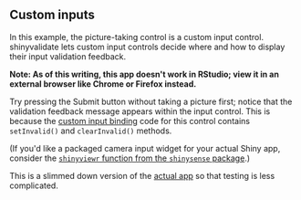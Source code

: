 ## Custom inputs

In this example, the picture-taking control is a custom input control. shinyvalidate lets custom input controls decide where and how to display their input validation feedback.

**Note: As of this writing, this app doesn't work in RStudio; view it in an external browser like Chrome or Firefox instead.**

Try pressing the Submit button without taking a picture first; notice that the validation feedback message appears within the input control. This is because the [custom input binding](https://shiny.rstudio.com/articles/building-inputs.html) code for this control contains `setInvalid()` and `clearInvalid()` methods.

(If you'd like a packaged camera input widget for your actual Shiny app, consider the [`shinyviewr` function from the `shinysense` package](https://livefreeordichotomize.com/2018/07/22/shinyviewr-camera-input-for-shiny/).)

This is a slimmed down version of the [actual app](https://github.com/rstudio/shiny-examples/tree/2e8eb4870d4f1e0d84fca97a76c80776ddd71928/185-sv-custom-inputs) so that testing is less complicated.

